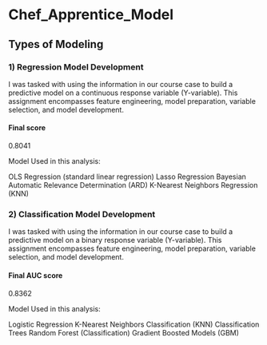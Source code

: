 # Chef_Apprentice_Model

## Types of Modeling 

### 1) Regression Model Development 

I was tasked with using the information in our course case to build a predictive model on a continuous response variable (Y-variable). This assignment encompasses feature engineering, model preparation, variable selection, and model development.

#### Final score
0.8041

Model Used in this analysis: 

OLS Regression (standard linear regression)
Lasso Regression
Bayesian Automatic Relevance Determination (ARD)
K-Nearest Neighbors Regression (KNN)

### 2) Classification Model Development 

I was tasked with using the information in our course case to build a predictive model on a binary response variable (Y-variable). This assignment encompasses feature engineering, model preparation, variable selection, and model development.

#### Final AUC score
0.8362

Model Used in this analysis: 

Logistic Regression
K-Nearest Neighbors Classification (KNN)
Classification Trees
Random Forest (Classification)
Gradient Boosted Models (GBM)
